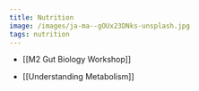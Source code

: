 ```yaml
---
title: Nutrition
image: /images/ja-ma--gOUx23DNks-unsplash.jpg
tags: nutrition
---
```


- [[M2 Gut Biology Workshop]]

- [[Understanding Metabolism]]

